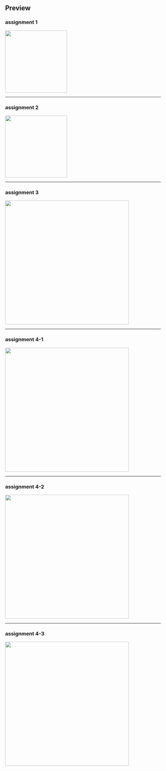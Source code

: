 ## Preview

### assignment 1

<img src="https://github.com/kimhamney/oz-coding/assets/11283993/256a680c-5faf-4db4-b7e8-31a6ea2dceb3" width="200">

---

### assignment 2

<img src="https://github.com/kimhamney/oz-coding/assets/11283993/aa510878-f459-4110-a340-a1184db09d0c" width="200">

---

### assignment 3

<img src="https://github.com/kimhamney/oz-coding/assets/11283993/a658ce12-3c2f-4fc9-b038-11f82e269a1a" width="400">

---

### assignment 4-1

<img src="https://github.com/kimhamney/oz-coding/assets/11283993/a6ab0583-1b11-4e17-a44c-3f819edc097e" width="400">

---

### assignment 4-2

<img src="https://github.com/kimhamney/oz-coding/assets/11283993/eac4e93d-239c-425d-8bdf-5da26c7082ac" width="400">

---

### assignment 4-3

<img src="https://github.com/kimhamney/oz-coding/assets/11283993/8385316e-3a73-4e58-94c1-e7432df6f2dc" width="400">
